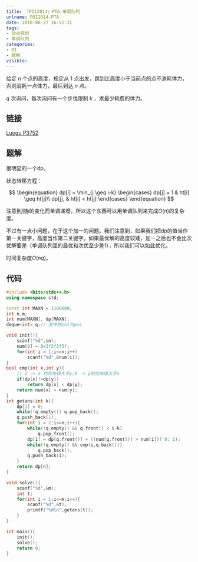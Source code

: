 ```yaml
---
title: 「POI2014」PTA-单调队列
urlname: POI2014-PTA
date: 2018-06-27 16:51:31
tags:
- 动态规划
- 单调队列
categories: 
- OI
- 题解
visible:
---
```


给定 $n$ 个点的高度，规定从 $1$ 点出发，跳到比高度小于当前点的点不消耗体力，否则消耗一点体力，最后到达 $n$ 点。

$q$ 次询问，每次询问有一个步伐限制 $k$ ，求最少耗费的体力。

<!-- more -->

## 链接

[Luogu P3752](https://www.luogu.org/problemnew/show/P3572)

## 题解

很明显的一个dp。

状态转移方程：

$$
\begin{equation}
dp[i] = \min_{j \geq i-k}
\begin{cases}
	dp[j] + 1 & ht[i] \geq ht[j]\\
	dp[j],    & ht[i] < ht[j]
\end{cases}
\end{equation}
$$

注意到$j$随$i$的变化而单调递增，所以这个东西可以用单调队列来完成$O(n)$的复杂度。

不过有一点小问题，在于这个加一的问题。我们注意到，如果我们把dp的值当作第一关键字，高度当作第二关键字，如果最优解的高度较矮，加一之后也不会比次优解要差（单调队列里的最优和次优至少差$1$），所以我们可以如此优化。

时间复杂度$O(nq)$。


## 代码


```cpp
#include <bits/stdc++.h>
using namespace std;

const int MAXN = 1100000;
int n,m;
int num[MAXN], dp[MAXN];
deque<int> q;// 其中的int为pos

void init(){
    scanf("%d",&n);
    num[0] = 0x3f3f3f3f;
    for(int i = 1;i<=n;i++)
        scanf("%d",&num[i]);
}
bool cmp(int x,int y){
	// 1 -> x 的优先级大于y;0 -> y的优先级大于x
    if(dp[x]!=dp[y])
        return dp[x] < dp[y];
    return num[x] > num[y];
}
int getans(int k){
    dp[1] = 0;
    while(!q.empty()) q.pop_back();
    q.push_back(1);
    for(int i = 2;i<=n;i++){
        while(!q.empty() && q.front() < i-k)
            q.pop_front();
        dp[i] = dp[q.front()] + ((num[q.front()] > num[i])? 0: 1);
        while(!q.empty() && cmp(i,q.back()))
            q.pop_back();
        q.push_back(i);
    }
    return dp[n];
}

void solve(){
    scanf("%d",&m);
    int t;
    for(int i = 1;i<=m;i++){
        scanf("%d",&t);
        printf("%d\n",getans(t));
    }
}

int main(){
    init();
    solve();
    return 0;
}
```


